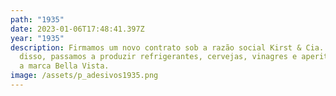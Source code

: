 ```yaml
---
path: "1935"
date: 2023-01-06T17:48:41.397Z
year: "1935"
description: Firmamos um novo contrato sob a razão social Kirst & Cia. A partir
  disso, passamos a produzir refrigerantes, cervejas, vinagres e aperitivos com
  a marca Bella Vista.
image: /assets/p_adesivos1935.png
---
```

